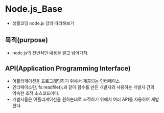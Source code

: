 # Node.js_Base
- 생활코딩 node.js 강의 따라해보기
## 목적(purpose)
- node.js의 전반적인 내용을 알고 넘어가자.
## API(Application Programming Interface)
- 어플리케이션을 프로그래밍하기 위해서 제공되는 인터페이스
- 인터페이스란, fs.readfile();과 같이 함수를 만든 개발자와 사용하는 개발자 간의 약속한 조작 소스코드이다.
- 개발자들은 어플리케이션을 원하는대로 조작하기 위해서 여러 API를 사용하여 개발한다.
